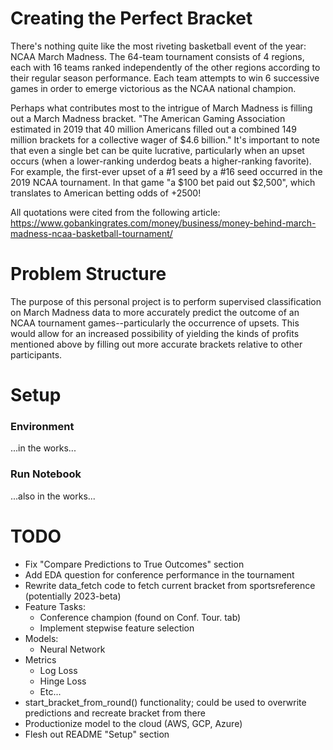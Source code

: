 # Creating the Perfect Bracket

There's nothing quite like the most riveting basketball event of the year: NCAA March Madness. The 64-team tournament consists of 4 regions, each with 16 teams ranked independently of the other regions according to their regular season performance. Each team attempts to win 6 successive games in order to emerge victorious as the NCAA national champion.

Perhaps what contributes most to the intrigue of March Madness is filling out a March Madness bracket. "The American Gaming Association estimated in 2019 that 40 million Americans filled out a combined 149 million brackets for a collective wager of \$4.6 billion." It's important to note that even a single bet can be quite lucrative, particularly when an upset occurs (when a lower-ranking underdog beats a higher-ranking favorite). For example, the first-ever upset of a #1 seed by a #16 seed occurred in the 2019 NCAA tournament. In that game "a \$100 bet paid out \$2,500", which translates to American betting odds of +2500!

All quotations were cited from the following article:
https://www.gobankingrates.com/money/business/money-behind-march-madness-ncaa-basketball-tournament/

# Problem Structure

The purpose of this personal project is to perform supervised classification on March Madness data to more accurately predict the outcome of an NCAA tournament games--particularly the occurrence of upsets. This would allow for an increased possibility of yielding the kinds of profits mentioned above by filling out more accurate brackets relative to other participants.

# Setup
### Environment
...in the works...

### Run Notebook
...also in the works...

# TODO
- Fix "Compare Predictions to True Outcomes" section
- Add EDA question for conference performance in the tournament
- Rewrite data_fetch code to fetch current bracket from sportsreference (potentially 2023-beta)
- Feature Tasks:
    - Conference champion (found on Conf. Tour. tab)
    - Implement stepwise feature selection
- Models:
    - Neural Network
- Metrics
    - Log Loss
    - Hinge Loss
    - Etc...
- start_bracket_from_round() functionality; could be used to overwrite predictions and recreate bracket from there
- Productionize model to the cloud (AWS, GCP, Azure)
- Flesh out README "Setup" section
